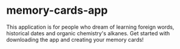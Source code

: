 # memory-cards-app
This application is for people who dream of learning foreign words, historical dates and organic chemistry's alkanes. Get started with downloading the app and creating your memory cards!
